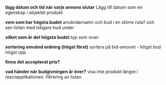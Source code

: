 **lägg datum och tid när varje annons slutar**
Lägg till datum som en egenskap i objektet produkt

**vem som har högsta budet**
användarnamn och bud i en större ruta? och sen listan med tidigare bud under

**vilket som är det högsta budet**
typ som ovan

**sortering omvänd ordning (högst först)**
sortera på bid-amount - högst bud högst upp

**finns det accepterat pris?**

**vad händer när budgivningen är över?** 
visa inte produkt längre i reactapplikationen.
filtrering av listan
